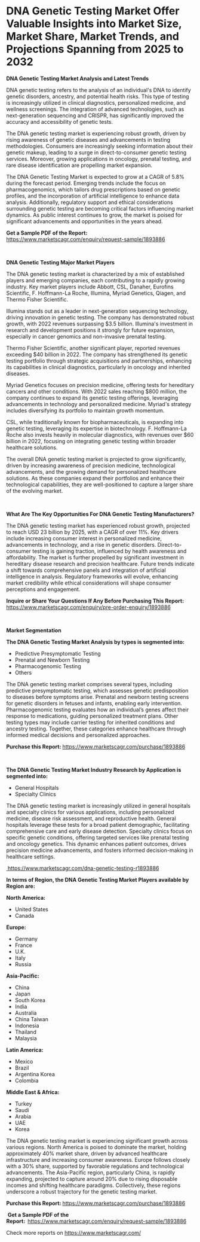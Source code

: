 <p><h1>DNA Genetic Testing Market Offer Valuable Insights into Market Size, Market Share, Market Trends, and Projections Spanning from 2025 to 2032</h1></p><p><strong>DNA Genetic Testing Market Analysis and Latest Trends</strong></p>
<p><p>DNA genetic testing refers to the analysis of an individual's DNA to identify genetic disorders, ancestry, and potential health risks. This type of testing is increasingly utilized in clinical diagnostics, personalized medicine, and wellness screenings. The integration of advanced technologies, such as next-generation sequencing and CRISPR, has significantly improved the accuracy and accessibility of genetic tests.</p><p>The DNA genetic testing market is experiencing robust growth, driven by rising awareness of genetic diseases and advancements in testing methodologies. Consumers are increasingly seeking information about their genetic makeup, leading to a surge in direct-to-consumer genetic testing services. Moreover, growing applications in oncology, prenatal testing, and rare disease identification are propelling market expansion.</p><p>The DNA Genetic Testing Market is expected to grow at a CAGR of 5.8% during the forecast period. Emerging trends include the focus on pharmacogenomics, which tailors drug prescriptions based on genetic profiles, and the incorporation of artificial intelligence to enhance data analysis. Additionally, regulatory support and ethical considerations surrounding genetic testing are becoming critical factors influencing market dynamics. As public interest continues to grow, the market is poised for significant advancements and opportunities in the years ahead.</p></p>
<p><strong>Get a Sample PDF of the Report:&nbsp;</strong> <a href="https://www.marketscagr.com/enquiry/request-sample/1893886?utm_campaign=2461&utm_medium=2&utm_source=Github&utm_content=ia&utm_term=03032025&utm_id=dna-genetic-testing">https://www.marketscagr.com/enquiry/request-sample/1893886</a></p>
<p>&nbsp;</p>
<p><strong>DNA Genetic Testing Major Market Players</strong></p>
<p><p>The DNA genetic testing market is characterized by a mix of established players and emerging companies, each contributing to a rapidly growing industry. Key market players include Abbott, CSL, Danaher, Eurofins Scientific, F. Hoffmann-La Roche, Illumina, Myriad Genetics, Qiagen, and Thermo Fisher Scientific.</p><p>Illumina stands out as a leader in next-generation sequencing technology, driving innovation in genetic testing. The company has demonstrated robust growth, with 2022 revenues surpassing $3.5 billion. Illumina's investment in research and development positions it strongly for future expansion, especially in cancer genomics and non-invasive prenatal testing.</p><p>Thermo Fisher Scientific, another significant player, reported revenues exceeding $40 billion in 2022. The company has strengthened its genetic testing portfolio through strategic acquisitions and partnerships, enhancing its capabilities in clinical diagnostics, particularly in oncology and inherited diseases.</p><p>Myriad Genetics focuses on precision medicine, offering tests for hereditary cancers and other conditions. With 2022 sales reaching $800 million, the company continues to expand its genetic testing offerings, leveraging advancements in technology and personalized medicine. Myriad's strategy includes diversifying its portfolio to maintain growth momentum.</p><p>CSL, while traditionally known for biopharmaceuticals, is expanding into genetic testing, leveraging its expertise in biotechnology. F. Hoffmann-La Roche also invests heavily in molecular diagnostics, with revenues over $60 billion in 2022, focusing on integrating genetic testing within broader healthcare solutions.</p><p>The overall DNA genetic testing market is projected to grow significantly, driven by increasing awareness of precision medicine, technological advancements, and the growing demand for personalized healthcare solutions. As these companies expand their portfolios and enhance their technological capabilities, they are well-positioned to capture a larger share of the evolving market.</p></p>
<p>&nbsp;</p>
<p><strong>What Are The Key Opportunities For DNA Genetic Testing Manufacturers?</strong></p>
<p><p>The DNA genetic testing market has experienced robust growth, projected to reach USD 23 billion by 2025, with a CAGR of over 11%. Key drivers include increasing consumer interest in personalized medicine, advancements in technology, and a rise in genetic disorders. Direct-to-consumer testing is gaining traction, influenced by health awareness and affordability. The market is further propelled by significant investment in hereditary disease research and precision healthcare. Future trends indicate a shift towards comprehensive panels and integration of artificial intelligence in analysis. Regulatory frameworks will evolve, enhancing market credibility while ethical considerations will shape consumer perceptions and engagement.</p></p>
<p><strong>Inquire or Share Your Questions If Any Before Purchasing This Report:</strong> <a href="https://www.marketscagr.com/enquiry/pre-order-enquiry/1893886?utm_campaign=2461&utm_medium=2&utm_source=Github&utm_content=ia&utm_term=03032025&utm_id=dna-genetic-testing">https://www.marketscagr.com/enquiry/pre-order-enquiry/1893886</a></p>
<p>&nbsp;</p>
<p><strong>Market Segmentation</strong></p>
<p><strong>The DNA Genetic Testing Market Analysis by types is segmented into:</strong></p>
<p><ul><li>Predictive Presymptomatic Testing</li><li>Prenatal and Newborn Testing</li><li>Pharmacogenomic Testing</li><li>Others</li></ul></p>
<p><p>The DNA genetic testing market comprises several types, including predictive presymptomatic testing, which assesses genetic predisposition to diseases before symptoms arise. Prenatal and newborn testing screens for genetic disorders in fetuses and infants, enabling early intervention. Pharmacogenomic testing evaluates how an individual’s genes affect their response to medications, guiding personalized treatment plans. Other testing types may include carrier testing for inherited conditions and ancestry testing. Together, these categories enhance healthcare through informed medical decisions and personalized approaches.</p></p>
<p><strong>Purchase this Report:&nbsp;</strong><a href="https://www.marketscagr.com/purchase/1893886?utm_campaign=2461&utm_medium=2&utm_source=Github&utm_content=ia&utm_term=03032025&utm_id=dna-genetic-testing">https://www.marketscagr.com/purchase/1893886</a></p>
<p>&nbsp;</p>
<p><strong>The DNA Genetic Testing Market Industry Research by Application is segmented into:</strong></p>
<p><ul><li>General Hospitals</li><li>Specialty Clinics</li></ul></p>
<p><p>The DNA genetic testing market is increasingly utilized in general hospitals and specialty clinics for various applications, including personalized medicine, disease risk assessment, and reproductive health. General hospitals leverage these tests for a broad patient demographic, facilitating comprehensive care and early disease detection. Specialty clinics focus on specific genetic conditions, offering targeted services like prenatal testing and oncology genetics. This dynamic enhances patient outcomes, drives precision medicine advancements, and fosters informed decision-making in healthcare settings.</p></p>
<p><a href="https://www.marketscagr.com/dna-genetic-testing-r1893886?utm_campaign=2461&utm_medium=2&utm_source=Github&utm_content=ia&utm_term=03032025&utm_id=dna-genetic-testing">&nbsp;https://www.marketscagr.com/dna-genetic-testing-r1893886</a></p>
<p><strong>In terms of Region, the DNA Genetic Testing Market Players available by Region are:</strong></p>
<p>
    <p> <strong> North America: </strong>
        <ul>
            <li>United States</li>
            <li>Canada</li>
        </ul>
        </p> 
    <p> <strong> Europe: </strong>
        <ul>
            <li>Germany</li>
            <li>France</li>
            <li>U.K.</li>
            <li>Italy</li>
            <li>Russia</li>
        </ul>
        </p> 
    <p> <strong> Asia-Pacific: </strong>
        <ul>
            <li>China</li>
            <li>Japan</li>
            <li>South Korea</li>
            <li>India</li>
            <li>Australia</li>
            <li>China Taiwan</li>
            <li>Indonesia</li>
            <li>Thailand</li>
            <li>Malaysia</li>
        </ul>
        </p> 
    <p> <strong> Latin America: </strong>
        <ul>
            <li>Mexico</li>
            <li>Brazil</li>
            <li>Argentina Korea</li>
            <li>Colombia</li>
        </ul>
        </p> 
    <p> <strong> Middle East & Africa: </strong>
        <ul>
            <li>Turkey</li>
            <li>Saudi</li>
            <li>Arabia</li>
            <li>UAE</li>
            <li>Korea</li>
        </ul>
    </p>
    </p>
<p><p>The DNA genetic testing market is experiencing significant growth across various regions. North America is poised to dominate the market, holding approximately 40% market share, driven by advanced healthcare infrastructure and increasing consumer awareness. Europe follows closely with a 30% share, supported by favorable regulations and technological advancements. The Asia-Pacific region, particularly China, is rapidly expanding, projected to capture around 20% due to rising disposable incomes and shifting healthcare paradigms. Collectively, these regions underscore a robust trajectory for the genetic testing market.</p></p>
<p><strong>Purchase this Report: </strong><a href="https://www.marketscagr.com/purchase/1893886?utm_campaign=2461&utm_medium=2&utm_source=Github&utm_content=ia&utm_term=03032025&utm_id=dna-genetic-testing">https://www.marketscagr.com/purchase/1893886</a></p>
<p>&nbsp;<strong>Get a Sample PDF of the Report:&nbsp;&nbsp;</strong><a href="https://www.marketscagr.com/enquiry/request-sample/1893886?utm_campaign=2461&utm_medium=2&utm_source=Github&utm_content=ia&utm_term=03032025&utm_id=dna-genetic-testing">https://www.marketscagr.com/enquiry/request-sample/1893886</a></p>
<p><strong></strong></p>
<p>Check more reports on <a href="https://www.marketscagr.com/?utm_campaign=2461&utm_medium=2&utm_source=Github&utm_content=ia&utm_term=03032025&utm_id=dna-genetic-testing">https://www.marketscagr.com/</a></p>